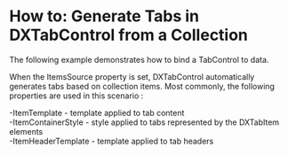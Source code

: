 # How to: Generate Tabs in DXTabControl from a Collection


<p>The following example demonstrates how to bind a TabControl to data. </p>
<p>When the ItemsSource property is set, DXTabControl automatically generates tabs based on collection items. Most commonly, the following properties are used in this scenario :</p>
<p>-ItemTemplate - template applied to tab content<br>-ItemContainerStyle - style applied to tabs represented by the DXTabItem elements<br>-ItemHeaderTemplate - template applied to tab headers</p>

<br/>


